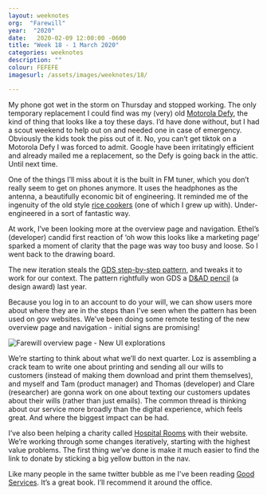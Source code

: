 ```yaml
---
layout: weeknotes
org:  "Farewill"
year:  "2020"
date:   2020-02-09 12:00:00 -0600
title: "Week 18 - 1 March 2020"
categories: weeknotes
description: ""
colour: FEFEFE
imagesurl: /assets/images/weeknotes/18/

---
```



My phone got wet in the storm on Thursday and stopped working. The only temporary replacement I could find was my (very) old [Motorola Defy](https://en.wikipedia.org/wiki/Motorola_Defy), the kind of thing that looks like a toy these days. I’d have done without, but I had a scout weekend to help out on and needed one in case of emergency. Obviously the kids took the piss out of it. No, you can’t get tiktok on a Motorola Defy I was forced to admit. Google have been irritatingly efficient and already mailed me a replacement, so the Defy is going back in the attic. Until next time.

One of the things I’ll miss about it is the built in FM tuner, which you don’t really seem to get on phones anymore. It uses the headphones as the antenna, a beautifully economic bit of engineering. It reminded me of the ingenuity of the old style [rice cookers](https://www.cnet.com/news/appliance-science-how-rice-cookers-cook-rice-without-burning/) (one of which I grew up with). Under-engineered in a sort of fantastic way. 

At work, I’ve been looking more at the overview page and navigation. Ethel’s (developer) candid first reaction of ‘oh wow this looks like a marketing page’ sparked a moment of clarity that the page was way too busy and loose. So I went back to the drawing board.

The new iteration steals the [GDS step-by-step pattern](https://design-system.service.gov.uk/patterns/step-by-step-navigation/), and tweaks it to work for our context. The pattern rightfully won GDS a [D&AD pencil](https://www.dandad.org/awards/professional/2019/digital-design/231113/govuk-step-by-step-journeys/) (a design award) last year. 

Because you log in to an account to do your will, we can show users more about where they are in the steps than I’ve seen when the pattern has been used on gov websites. We’ve been doing some remote testing of the new overview page and navigation - initial signs are promising! 

<img src="{{page.imagesurl}}overview-page.png"
alt="Farewill overview page - New UI explorations">

We’re starting to think about what we’ll do next quarter. Loz is assembling a crack team to write one about printing and sending all our wills to customers (instead of making them download and print them themselves), and myself and Tam (product manager) and Thomas (developer) and Clare (researcher) are gonna work on one about texting our customers updates about their wills (rather than just emails). The common thread is thinking about our service more broadly than the digital experience, which feels great. And where the biggest impact can be had. 

I’ve also been helping a charity called [Hospital Rooms](https://hospital-rooms.com/) with their website. We’re working through some changes iteratively, starting with the highest value problems. The first thing we’ve done is make it much easier to find the link to donate by sticking a big yellow button in the nav.

Like many people in the same twitter bubble as me I've been reading [Good Services](https://www.bispublishers.com/good-services.html). It’s a great book. I’ll recommend it around the office. 


